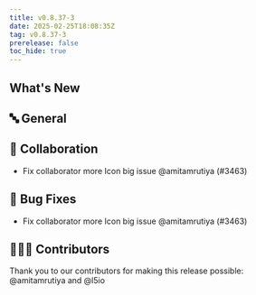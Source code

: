```yaml
---
title: v0.8.37-3
date: 2025-02-25T18:08:35Z
tag: v0.8.37-3
prerelease: false
toc_hide: true
---
```


## What's New
## 🔤 General
## 🤼 Collaboration

- Fix collaborator more Icon big issue @amitamrutiya (#3463)

## 🐛 Bug Fixes

- Fix collaborator more Icon big issue @amitamrutiya (#3463)

## 👨🏽‍💻 Contributors

Thank you to our contributors for making this release possible:
@amitamrutiya and @l5io
